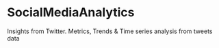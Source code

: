 # SocialMediaAnalytics

Insights from Twitter. 
Metrics, Trends &amp; Time series analysis from tweets data
